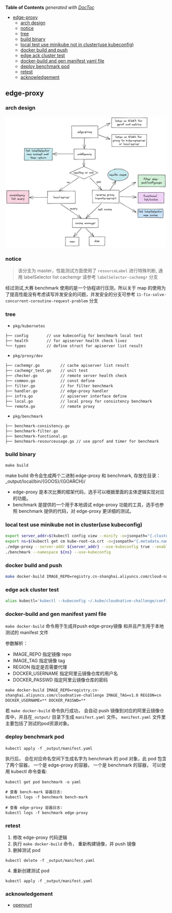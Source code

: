 <!-- START doctoc generated TOC please keep comment here to allow auto update -->
<!-- DON'T EDIT THIS SECTION, INSTEAD RE-RUN doctoc TO UPDATE -->
**Table of Contents**  *generated with [DocToc](https://github.com/thlorenz/doctoc)*

- [edge-proxy](#edge-proxy)
  - [arch design](#arch-design)
  - [notice](#notice)
  - [tree](#tree)
  - [build binary](#build-binary)
  - [local test use minikube not in cluster(use kubeconfig)](#local-test-use-minikube-not-in-clusteruse-kubeconfig)
  - [docker build and push](#docker-build-and-push)
  - [edge ack cluster test](#edge-ack-cluster-test)
  - [docker-build and gen manifest yaml file](#docker-build-and-gen-manifest-yaml-file)
  - [deploy benchmark pod](#deploy-benchmark-pod)
  - [retest](#retest)
  - [acknowledgement](#acknowledgement)

<!-- END doctoc generated TOC please keep comment here to allow auto update -->

## edge-proxy

### arch design

![](./img/arch.png)

### notice

> 该分支为 master，性能测试方面使用了 `resourceLabel` 进行特殊判断, 通用 labelSelector list cachemgr 请参考 `labelSelector-cachemgr` 分支

经过测试,大赛 benchmark 使用的是一个协程进行压测，所以关于 map 的使用为了提高性能没有考虑读写并发安全的问题，并发安全的分支可参考 `11-fix-solve-concurrent-coroutine-request-problem` 分支

### tree

- `pkg/kubernetes`

```
├── config        // use kubeconfig for benchmark local test
├── health        // for apiserver health check livez
└── types         // define struct for apiserver list result
```

- `pkg/proxy/dev`

```
├── cachemgr.go         // cache apiserver list result
├── cachemgr_test.go    // unit test
├── checker.go          // remote server health check
├── common.go           // const define
├── filter.go           // for filter benchmark
├── handler.go          // edge-proxy handler
├── infra.go            // apiserver interface define
├── local.go            // local proxy for consistency benchmark
└── remote.go           // remote proxy
```

- `pkg/benchmark`

```
├── benchmark-consistency.go
├── benchmark-filter.go
├── benchmark-functional.go
├── benchmark-resourceusage.go // use pprof and timer for benchmark
```

### build binary

```
make build
```

make build 命令会生成两个二进制:edge-proxy 和 benchmark, 存放在目录：_output/local/bin/{GOOS}/{GOARCH}/

* edge-proxy 是本次比赛的框架代码，选手可以根据里面的主体逻辑实现对应的功能。
* benchmark 是提供的一个用于本地调试 edge-proxy 功能的工具，选手也参照 benchmark 提供的代码，对 edge-proxy 更详细的测试。

### local test use minikube not in cluster(use kubeconfig)

```sh
export server_addr=$(kubectl config view --minify -o=jsonpath="{.clusters[*].cluster.server}")
export ns=$(kubectl get cm kube-root-ca.crt -o=jsonpath="{.metadata.namespace}")
./edge-proxy --server-addr ${server_addr} --use-kubeconfig true --enable-sample-handler true --disk-cache-path ~/.kube/cloudnative-challenge/cache
./benchmark --namespace ${ns} --use-kubeconfig
```

### docker build and push

````sh
make docker-build IMAGE_REPO=registry.cn-shanghai.aliyuncs.com/cloud-native-edge-proxy IMAGE_TAG=v0.0.1 REGION=cn
````

### edge ack cluster test

```sh
alias kubectl='kubectl --kubeconfig ~/.kube/cloudnative-challenge/config'
```

### docker-build and gen manifest yaml file

`make docker-build` 命令用于生成并push edge-proxy镜像 和并且产生用于本地测试的 manifest 文件

参数解析：

* IMAGE_REPO 指定镜像 repo
* IMAGE_TAG 指定镜像 tag
* REGION 指定是否需要代理
* DOCKER_USERNAME 指定阿里云镜像仓库的用户名
* DOCKER_PASSWD 指定阿里云镜像仓库的密码

```
make docker-build IMAGE_REPO=registry.cn-shanghai.aliyuncs.com/cloudnative-challenge IMAGE_TAG=v1.0 REGION=cn DOCKER_USERNAME=** DOCKER_PASSWD=**
```

若 `make docker-build` 命令执行成功， 会自动 push 镜像到对应的阿里云镜像仓库中，并且在`_output/` 目录下生成 `manifest.yaml` 文件。
`manifest.yaml` 文件里主要包括了测试的pod资源对象。

### deploy benchmark pod

`kubectl apply -f _output/manifest.yaml`

执行后， 会在对应命名空间下生成名字为 benchmark 的 pod 对象，此 pod 包含了两个容器， 一个是 edge-proxy 的容器， 一个是 benchmark 的容器， 可以使用 kubectl 命令查看:

`kubectl get pod benchmark -o yaml`

```
# 查看 bench-mark 容器日志: 
kubectl logs -f benchmark bench-mark

# 查看 edge-proxy 容器日志:
kubectl logs -f benchmark edge-proxy
```

### retest

1. 修改 edge-proxy 代码逻辑
2. 执行 `make docker-build` 命令， 重新构建镜像，并 push 镜像
3. 删掉测试 pod

```
kubectl delete -f _output/manifest.yaml
```

4. 重新创建测试 pod

```
kubectl apply -f _output/manifest.yaml
```

### acknowledgement

- [openyurt](https://github.com/openyurtio/openyurt)
